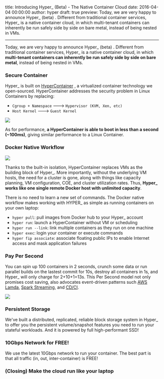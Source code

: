 title: Introducing Hyper_ (Beta) - The Native Container Cloud
date: 2016-04-04 00:00:00
author: hyper
draft: true
preview: Today, we are very happy to announce Hyper\_ (beta) . Different from traditional container services, Hyper\_ is a native container cloud, in which multi-tenant containers can inherently be run safely side by side on bare metal, instead of being nested in VMs.

---

Today, we are very happy to announce Hyper\_ (beta) . Different from traditional container services, Hyper\_ is a native container cloud, in which **multi-tenant containers can inherently be run safely side by side on bare metal**, instead of being nested in VMs.

### Secure Container
Hyper\_ is built on [HyperContainer](https://github.com/hyperhq/hyper) , a virtualized container technology we open-sourced. HyperContainer addresses the security problem in Linux Containers by replacing:

- `Cgroup + Namespace` ---> `Hypervisor (KVM, Xen, etc)`
- `Host Kernel` ---> `Guest Kernel`

![](https://trello-attachments.s3.amazonaws.com/5694785e124f36d746f5c7be/1511x393/b8b5cd31b59af44c0c86349e150438fb/HyperContainer_vs_LinuxContainer.png)

As for performance, **a HyperContainer is able to boot in less than a second (~100ms)**, giving similar performance to a Linux Container.

### Docker Native Workflow

![](https://trello-attachments.s3.amazonaws.com/55545e127c7cbe0ec5b82f2b/879x320/5471e40d4a519c3d31f455bdccc978ca/upload_2_3_2016_at_3_50_31_PM.png)

Thanks to the built-in isolation, HyperContainer replaces VMs as the building block of Hyper\_.  More importantly, without the underlying VM hosts, the need for a cluster is gone, along with things like capacity planning, VM configuration, COE, and cluster utilization rates. Thus, **Hyper\_ works like one single remote Docker host with unlimited capacity**.

There is no need to learn a new set of commands. The Docker native workflow makes working with HYPER_ as simple as running containers on your own laptop:

- `hyper pull`: pull images from Docker hub  to your Hyper\_ account
- `hyper run`: launch a HyperContainer without VM or scheduling
- `hyper run --link`: link multiple containers as they run on one machine
- `hyper exec`: login your container or execute commands
- `hyper fip associate`: associate floating public IPs to enable Internet access and mask application failures

### Pay Per Second
You can spin up 100 containers in 2 seconds, crunch some data or run parallel builds on the lastest commit for 10s, destroy all containers in 1s, and Hyper\_ will only charge for 2+10+1=13s. This Per Second model not only promises cost saving, also advocates event-driven patterns such [AWS Lamda](https://aws.amazon.com/lambda), [Spark Streaming](http://spark.apache.org/streaming/), and [CD/CI](https://10second.build/).

![](https://trello-attachments.s3.amazonaws.com/56b19c6e5bb4a89f92d0e71f/903x472/2ccb5880a4286dd6d4c14eb19b3dab99/upload_2_3_2016_at_2_21_34_PM.png)

### Persistent Storage
We've built a distributed, replicated, reliable block storage system in Hyper\_ to offer you the persistent volume/snapshot features you need to run your stateful workloads. And it is powered by full high-performant SSD!

### 10Gbps Network for FREE!
We use the latest 10Gbps network to run your container. The best part is that all traffic (in, out, inter-container) is FREE!

### (Closing) Make the cloud run like your laptop
